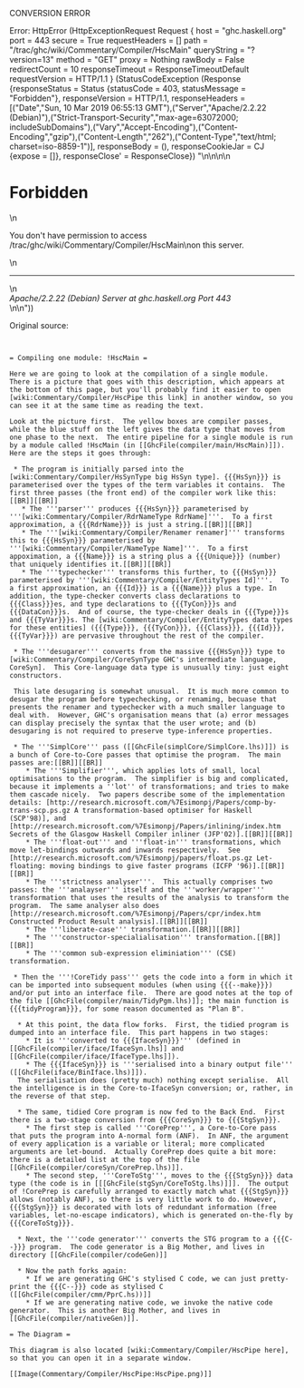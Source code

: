 CONVERSION ERROR

Error: HttpError (HttpExceptionRequest Request {
  host                 = "ghc.haskell.org"
  port                 = 443
  secure               = True
  requestHeaders       = []
  path                 = "/trac/ghc/wiki/Commentary/Compiler/HscMain"
  queryString          = "?version=13"
  method               = "GET"
  proxy                = Nothing
  rawBody              = False
  redirectCount        = 10
  responseTimeout      = ResponseTimeoutDefault
  requestVersion       = HTTP/1.1
}
 (StatusCodeException (Response {responseStatus = Status {statusCode = 403, statusMessage = "Forbidden"}, responseVersion = HTTP/1.1, responseHeaders = [("Date","Sun, 10 Mar 2019 06:55:13 GMT"),("Server","Apache/2.2.22 (Debian)"),("Strict-Transport-Security","max-age=63072000; includeSubDomains"),("Vary","Accept-Encoding"),("Content-Encoding","gzip"),("Content-Length","262"),("Content-Type","text/html; charset=iso-8859-1")], responseBody = (), responseCookieJar = CJ {expose = []}, responseClose' = ResponseClose}) "<!DOCTYPE HTML PUBLIC \"-//IETF//DTD HTML 2.0//EN\">\n<html><head>\n<title>403 Forbidden</title>\n</head><body>\n<h1>Forbidden</h1>\n<p>You don't have permission to access /trac/ghc/wiki/Commentary/Compiler/HscMain\non this server.</p>\n<hr>\n<address>Apache/2.2.22 (Debian) Server at ghc.haskell.org Port 443</address>\n</body></html>\n"))

Original source:

```trac


= Compiling one module: !HscMain =

Here we are going to look at the compilation of a single module.
There is a picture that goes with this description, which appears at the bottom of this page, but you'll probably find it easier to open [wiki:Commentary/Compiler/HscPipe this link] in another window, so you can see it at the same time as reading the text.

Look at the picture first.  The yellow boxes are compiler passes, while the blue stuff on the left gives the data type that moves from one phase to the next.  The entire pipeline for a single module is run by a module called !HscMain (in [[GhcFile(compiler/main/HscMain)]]).  Here are the steps it goes through:

 * The program is initially parsed into the [wiki:Commentary/Compiler/HsSynType big HsSyn type]. {{{HsSyn}}} is parameterised over the types of the term variables it contains.  The first three passes (the front end) of the compiler work like this:[[BR]][[BR]]
   * The '''parser''' produces {{{HsSyn}}} parameterised by '''[wiki:Commentary/Compiler/RdrNameType RdrName]'''.  To a first approximation, a {{{RdrName}}} is just a string.[[BR]][[BR]]
   * The '''[wiki:Commentary/Compiler/Renamer renamer]''' transforms this to {{{HsSyn}}} parameterised by '''[wiki:Commentary/Compiler/NameType Name]'''.  To a first appoximation, a {{{Name}}} is a string plus a {{{Unique}}} (number) that uniquely identifies it.[[BR]][[BR]]
   * The '''typechecker''' transforms this further, to {{{HsSyn}}} parameterised by '''[wiki:Commentary/Compiler/EntityTypes Id]'''.  To a first approximation, an {{{Id}}} is a {{{Name}}} plus a type. In addition, the type-checker converts class declarations to {{{Class}}}es, and type declarations to {{{TyCon}}}s and {{{DataCon}}}s.  And of course, the type-checker deals in {{{Type}}}s and {{{TyVar}}}s. The [wiki:Commentary/Compiler/EntityTypes data types for these entities] ({{{Type}}}, {{{TyCon}}}, {{{Class}}}, {{{Id}}}, {{{TyVar}}}) are pervasive throughout the rest of the compiler.

 * The '''desugarer''' converts from the massive {{{HsSyn}}} type to [wiki:Commentary/Compiler/CoreSynType GHC's intermediate language, CoreSyn].  This Core-language data type is unusually tiny: just eight constructors.

 This late desugaring is somewhat unusual.  It is much more common to desugar the program before typechecking, or renaming, becuase that presents the renamer and typechecker with a much smaller language to deal with.  However, GHC's organisation means that (a) error messages can display precisely the syntax that the user wrote; and (b) desugaring is not required to preserve type-inference properties.

 * The '''SimplCore''' pass ([[GhcFile(simplCore/SimplCore.lhs)]]) is a bunch of Core-to-Core passes that optimise the program.  The main passes are:[[BR]][[BR]]
    * The '''Simplifier''', which applies lots of small, local optimisations to the program.  The simplifier is big and complicated, because it implements a ''lot'' of transformations; and tries to make them cascade nicely.  Two papers describe some of the implementation details: [http://research.microsoft.com/%7Esimonpj/Papers/comp-by-trans-scp.ps.gz A transformation-based optimiser for Haskell (SCP'98)], and [http://research.microsoft.com/%7Esimonpj/Papers/inlining/index.htm Secrets of the Glasgow Haskell Compiler inliner (JFP'02)].[[BR]][[BR]]
    * The '''float-out''' and '''float-in''' transformations, which move let-bindings outwards and inwards respectively.  See [http://research.microsoft.com/%7Esimonpj/papers/float.ps.gz Let-floating: moving bindings to give faster programs (ICFP '96)].[[BR]][[BR]]
    * The '''strictness analyser'''.  This actually comprises two passes: the '''analayser''' itself and the '''worker/wrapper''' transformation that uses the results of the analysis to transform the program.  The same analyser also does [http://research.microsoft.com/%7Esimonpj/Papers/cpr/index.htm Constructed Product Result analysis].[[BR]][[BR]]
    * The '''liberate-case''' transformation.[[BR]][[BR]]
    * The '''constructor-specialialisation''' transformation.[[BR]][[BR]]
    * The '''common sub-expression eliminiation''' (CSE) transformation.

 * Then the '''!CoreTidy pass''' gets the code into a form in which it can be imported into subsequent modules (when using {{{--make}}}) and/or put into an interface file.  There are good notes at the top of the file [[GhcFile(compiler/main/TidyPgm.lhs)]]; the main function is {{{tidyProgram}}}, for some reason documented as "Plan B".

  * At this point, the data flow forks.  First, the tidied program is dumped into an interface file.  This part happens in two stages:
    * It is '''converted to {{{IfaceSyn}}}''' (defined in [[GhcFile(compiler/iface/IfaceSyn.lhs]] and [[GhcFile(compiler/iface/IfaceType.lhs]]).
    * The {{{IfaceSyn}}} is '''serialised into a binary output file''' ([[GhcFile(iface/BinIface.lhs)]]).
  The serialisation does (pretty much) nothing except serialise.  All the intelligence is in the Core-to-IfaceSyn conversion; or, rather, in the reverse of that step.

  * The same, tidied Core program is now fed to the Back End.  First there is a two-stage conversion from {{{CoreSyn}}} to {{{StgSyn}}}.
    * The first step is called '''CorePrep''', a Core-to-Core pass that puts the program into A-normal form (ANF).  In ANF, the argument of every application is a variable or literal; more complicated arguments are let-bound.  Actually CorePrep does quite a bit more: there is a detailed list at the top of the file [[GhcFile(compiler/coreSyn/CorePrep.lhs)]].
    * The second step, '''CoreToStg''', moves to the {{{StgSyn}}} data type (the code is in [[[GhcFile(stgSyn/CoreToStg.lhs)]]].  The output of !CorePrep is carefully arranged to exactly match what {{{StgSyn}}} allows (notably ANF), so there is very little work to do. However, {{{StgSyn}}} is decorated with lots of redundant information (free variables, let-no-escape indicators), which is generated on-the-fly by {{{CoreToStg}}}.

  * Next, the '''code generator''' converts the STG program to a {{{C--}}} program.  The code generator is a Big Mother, and lives in directory [[GhcFile(compiler/codeGen)]]  

  * Now the path forks again:
    * If we are generating GHC's stylised C code, we can just pretty-print the {{{C--}}} code as stylised C ([[GhcFile(compiler/cmm/PprC.hs))]]
    * If we are generating native code, we invoke the native code generator.  This is another Big Mother, and lives in [[GhcFile(compiler/nativeGen)]].

= The Diagram =

This diagram is also located [wiki:Commentary/Compiler/HscPipe here], so that you can open it in a separate window.

[[Image(Commentary/Compiler/HscPipe:HscPipe.png)]]

```
